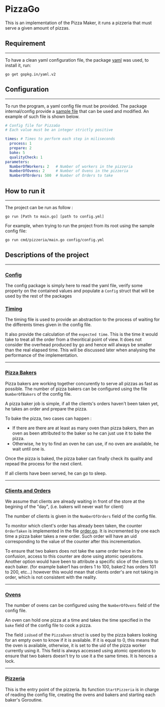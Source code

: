 # PizzaGo

This is an implementation of the Pizza Maker, it runs a pizzeria that must serve a given amount of pizzas.

## Requirement

----------

To have a clean yaml configuration file, the package [yaml](https://github.com/go-yaml/yaml) was used, to install it, run:

    go get gopkg.in/yaml.v2


## Configuration

----------

To run the program, a yaml config file must be provided. The package internal/config provide a [sample file](config/config.yml) that can be used and modified. An example of such file is shown below.
```yml
# Config file for PizzaGo
# Each value must be an integer strictly positive

times: # Times to perform each step in miliseconds
  process: 1
  prepare: 2
  bake: 5
  qualityCheck: 1
parameters: 
  NumberOfWorkers: 2   # Number of workers in the pizzeria
  NumberOfOvens: 2     # Number of Ovens in the pizzeria
  NumberOfOrders: 500  # Number of Orders to take

```
## How to run it

----------

The project can be run as follow :

    go run [Path to main.go] [path to config.yml]

For example, when trying to run the project from its root using the sample config file:

    go run cmd/pizzeria/main.go config/config.yml


## Descriptions of the project

----------

### [Config](internal/configs/config.go)
The config package is simply here to read the yaml file, verify some property on the contained values and populate a ```Config``` struct that will be used by the rest of the packages

### [Timing](internal/components/timing.go)
The timing file is used to provide an abstraction to the process of waiting for the differents times given in the config file.

It also provide the calculation of the ```expected time```. This is the time it would take to treat all the order from a theoritical point of view. It does not consider the overhead produced by go and hence will always be smaller than the real elapsed time. This will be discussed later when analysing the performance of the implementation.

----------

### [Pizza Bakers](internal/components/pizzaBaker.go)

Pizza bakers are working together concurently to serve all pizzas as fast as possible. The number of pizza bakers can be configured using the file ```NumberOfBakers``` of the config file.

A pizza baker job is simple, if all the clients's orders haven't been taken yet, he takes an order and prepare the pizza. 

To bake the pizza, two cases can happen :

- If there are there are at least as many oven than pizza bakers, then an oven as been attributed to the baker so he can just use it to bake the pizza.
- Otherwise, he try to find an oven he can use, if no oven are available, he wait until one is.

Once the pizza is baked, the pizza baker can finally check its quality and repead the process for the next client.

If all clients have been served, he can go to sleep.

----------

### [Clients and Orders](internal/components/order.go)

We assume that clients are already waiting in front of the store at the begining of the "day", (i.e. bakers will never wait for client)

The number of clients is given in the ```NumberOfOrders``` field of the config file.

To monitor which client's order has already been taken, the counter ```OrderTaken``` is implemented in the file [order.go](internal/components/order.go). It is incremented by one each time a pizza baker takes a new order. Such order will have an uid corresponding to the value of the counter after this incrementation.

To ensure that two bakers does not take the same order twice in the confusion, access to this counter are done using atomic operations. Another option would have been to attribute a specific slice of the clients to each baker. (for example baker1 has orders 1 to 100, baker2 has orders 101 to 200, etc...) however this would mean that clients order's are not taking in order, which is not consistent with the reality.

----------

### [Ovens](internal/components/oven.go)

The number of ovens can be configured using the ```NumberOfOvens``` field of the config file.

An oven can hold one pizza at a time and takes the time specified in the ```bake``` field of the config file to cook a pizza.

The field ```isUsed``` of the ```PizzaOven``` struct is used by the pizza bakers looking for an empty oven to know if it is available. If it is equal to 0, this means that the oven is available, otherwise, it is set to the uid of the pizza worker currently using it.
This field is always accessed using atomic operations to ensure that two bakers doesn't try to use it a the same times. It is hences a lock.

----------

### [Pizzeria](internal/components/pizzeria.go)

This is the entry point of the pizzeria. Its function ```StartPizzeria``` is in charge of reading the config file, creating the ovens and bakers and starting each baker's Goroutine.